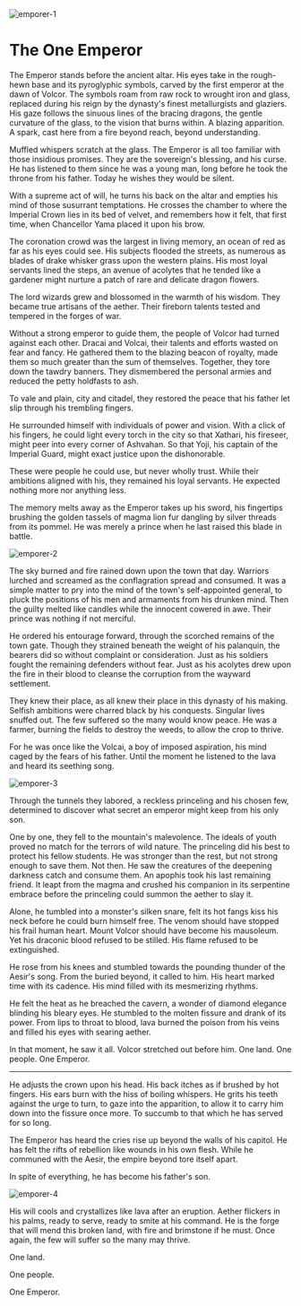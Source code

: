 <img src="https://media.githubusercontent.com/media/nathaneastwood/fablore/main/src/main-story/09-dynasty/media/emporer-1.webp" alt="emporer-1" class="center">

# The One Emperor

The Emperor stands before the ancient altar. His eyes take in the rough-hewn base and its pyroglyphic symbols, carved by the first emperor at the dawn of Volcor. The symbols roam from raw rock to wrought iron and glass, replaced during his reign by the dynasty's finest metallurgists and glaziers. His gaze follows the sinuous lines of the bracing dragons, the gentle curvature of the glass, to the vision that burns within. A blazing apparition. A spark, cast here from a fire beyond reach, beyond understanding.

Muffled whispers scratch at the glass. The Emperor is all too familiar with those insidious promises. They are the sovereign's blessing, and his curse. He has listened to them since he was a young man, long before he took the throne from his father. Today he wishes they would be silent.

With a supreme act of will, he turns his back on the altar and empties his mind of those susurrant temptations. He crosses the chamber to where the Imperial Crown lies in its bed of velvet, and remembers how it felt, that first time, when Chancellor Yama placed it upon his brow.

The coronation crowd was the largest in living memory, an ocean of red as far as his eyes could see. His subjects flooded the streets, as numerous as blades of drake whisker grass upon the western plains. His most loyal servants lined the steps, an avenue of acolytes that he tended like a gardener might nurture a patch of rare and delicate dragon flowers.

The lord wizards grew and blossomed in the warmth of his wisdom. They became true artisans of the aether. Their fireborn talents tested and tempered in the forges of war.

Without a strong emperor to guide them, the people of Volcor had turned against each other. Dracai and Volcai, their talents and efforts wasted on fear and fancy. He gathered them to the blazing beacon of royalty, made them so much greater than the sum of themselves. Together, they tore down the tawdry banners. They dismembered the personal armies and reduced the petty holdfasts to ash.

To vale and plain, city and citadel, they restored the peace that his father let slip through his trembling fingers.

He surrounded himself with individuals of power and vision. With a click of his fingers, he could light every torch in the city so that Xathari, his fireseer, might peer into every corner of Ashvahan. So that Yoji, his captain of the Imperial Guard, might exact justice upon the dishonorable.

These were people he could use, but never wholly trust. While their ambitions aligned with his, they remained his loyal servants. He expected nothing more nor anything less.

The memory melts away as the Emperor takes up his sword, his fingertips brushing the golden tassels of magma lion fur dangling by silver threads from its pommel. He was merely a prince when he last raised this blade in battle.

<img src="https://media.githubusercontent.com/media/nathaneastwood/fablore/main/src/main-story/09-dynasty/media/emporer-2.webp" alt="emporer-2" class="center">

The sky burned and fire rained down upon the town that day. Warriors lurched and screamed as the conflagration spread and consumed. It was a simple matter to pry into the mind of the town's self-appointed general, to pluck the positions of his men and armaments from his drunken mind. Then the guilty melted like candles while the innocent cowered in awe. Their prince was nothing if not merciful.

He ordered his entourage forward, through the scorched remains of the town gate. Though they strained beneath the weight of his palanquin, the bearers did so without complaint or consideration. Just as his soldiers fought the remaining defenders without fear. Just as his acolytes drew upon the fire in their blood to cleanse the corruption from the wayward settlement.

They knew their place, as all knew their place in this dynasty of his making. Selfish ambitions were charred black by his conquests. Singular lives snuffed out. The few suffered so the many would know peace. He was a farmer, burning the fields to destroy the weeds, to allow the crop to thrive.

For he was once like the Volcai, a boy of imposed aspiration, his mind caged by the fears of his father. Until the moment he listened to the lava and heard its seething song.

<img src="https://media.githubusercontent.com/media/nathaneastwood/fablore/main/src/main-story/09-dynasty/media/emporer-3.webp" alt="emporer-3" class="center">

Through the tunnels they labored, a reckless princeling and his chosen few, determined to discover what secret an emperor might keep from his only son.

One by one, they fell to the mountain's malevolence. The ideals of youth proved no match for the terrors of wild nature. The princeling did his best to protect his fellow students. He was stronger than the rest, but not strong enough to save them. Not then. He saw the creatures of the deepening darkness catch and consume them. An apophis took his last remaining friend. It leapt from the magma and crushed his companion in its serpentine embrace before the princeling could summon the aether to slay it.

Alone, he tumbled into a monster's silken snare, felt its hot fangs kiss his neck before he could burn himself free. The venom should have stopped his frail human heart. Mount Volcor should have become his mausoleum. Yet his draconic blood refused to be stilled. His flame refused to be extinguished.

He rose from his knees and stumbled towards the pounding thunder of the Aesir's song. From the buried beyond, it called to him. His heart marked time with its cadence. His mind filled with its mesmerizing rhythms.

He felt the heat as he breached the cavern, a wonder of diamond elegance blinding his bleary eyes. He stumbled to the molten fissure and drank of its power. From lips to throat to blood, lava burned the poison from his veins and filled his eyes with searing aether.

In that moment, he saw it all. Volcor stretched out before him. One land. One people. One Emperor.

---

He adjusts the crown upon his head. His back itches as if brushed by hot fingers. His ears burn with the hiss of boiling whispers. He grits his teeth against the urge to turn, to gaze into the apparition, to allow it to carry him down into the fissure once more. To succumb to that which he has served for so long.

The Emperor has heard the cries rise up beyond the walls of his capitol. He has felt the rifts of rebellion like wounds in his own flesh. While he communed with the Aesir, the empire beyond tore itself apart.

In spite of everything, he has become his father's son.

<img src="https://media.githubusercontent.com/media/nathaneastwood/fablore/main/src/main-story/09-dynasty/media/emporer-4.webp" alt="emporer-4" class="center">

His will cools and crystallizes like lava after an eruption. Aether flickers in his palms, ready to serve, ready to smite at his command. He is the forge that will mend this broken land, with fire and brimstone if he must. Once again, the few will suffer so the many may thrive.

One land.

One people.

One Emperor.
